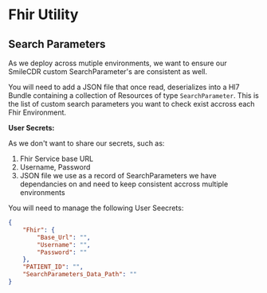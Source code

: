 # Fhir Utility

## Search Parameters

As we deploy across mutiple environments, we want to ensure our SmileCDR custom SearchParameter's are consistent as well.

You will need to add a JSON file that once read, deserializes into a Hl7 Bundle containing a collection of Resources of type `SearchParameter`. This is the list of custom search parameters you want to check exist accross each Fhir Environment. 

**User Secrets:**

As we don't want to share our secrets, such as:

1. Fhir Service base URL
2. Username, Password
3. JSON file we use as a record of SearchParameters we have dependancies on and need to keep consistent accross multiple environments

You will need to manage the following User Seecrets:

```json
{
    "Fhir": {
        "Base_Url": "",
        "Username": "",
        "Password": ""
    },
    "PATIENT_ID": "",
    "SearchParameters_Data_Path": ""
}
```